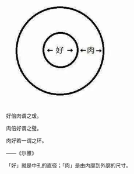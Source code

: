 
![](assets/瑗、环、璧的区别/image-20230524215552751.png)


好倍肉谓之瑗。

肉倍好谓之璧。

肉好若一谓之环。

——《尔雅》

「好」就是中孔的直径；「肉」是由内廓到外廓的尺寸。
